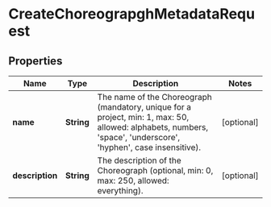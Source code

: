 

# CreateChoreograpghMetadataRequest


## Properties

| Name | Type | Description | Notes |
|------------ | ------------- | ------------- | -------------|
|**name** | **String** | The name of the Choreograph (mandatory, unique for a project, min: 1, max: 50, allowed: alphabets, numbers, &#39;space&#39;, &#39;underscore&#39;, &#39;hyphen&#39;, case insensitive).                    |  [optional] |
|**description** | **String** | The description of the Choreograph (optional, min: 0, max: 250, allowed: everything).   |  [optional] |



